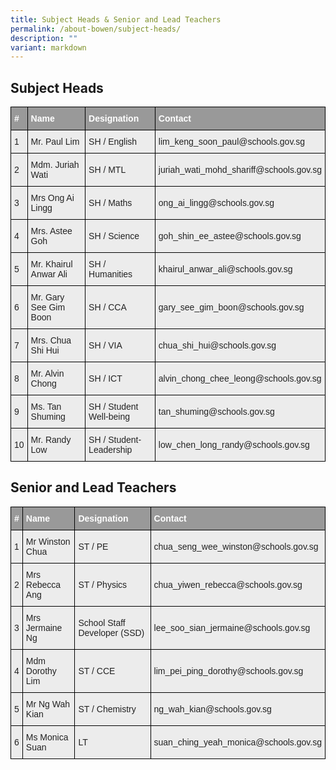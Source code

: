 ```yaml
---
title: Subject Heads & Senior and Lead Teachers
permalink: /about-bowen/subject-heads/
description: ""
variant: markdown
---
```

<style type="text/css">
.tg  {border-collapse:collapse;border-spacing:0;}
.tg td{border-color:black;border-style:solid;border-width:1px;font-family:Arial, sans-serif;font-size:14px;
  overflow:hidden;padding:10px 5px;word-break:normal;}
.tg th{border-color:black;border-style:solid;border-width:1px;font-family:Arial, sans-serif;font-size:14px;
  font-weight:normal;overflow:hidden;padding:10px 5px;word-break:normal;}
.tg .tg-fxx4{background-color:#ECECEC;color:#222;text-align:left;vertical-align:middle}
.tg .tg-2hhi{background-color:#999;color:#FFF;font-weight:bold;text-align:left;vertical-align:top}
</style>

## Subject Heads
<table class="tg">
<thead>
  <tr>
    <th class="tg-2hhi">#</th>
    <th class="tg-2hhi">Name</th>
    <th class="tg-2hhi">Designation</th>
    <th class="tg-2hhi">Contact</th>
  </tr>
</thead>
<tbody>
  <tr>
    <td class="tg-fxx4"><span style="color:#222"> 1</span></td>
    <td class="tg-fxx4"><span style="color:#222">Mr. Paul Lim </span></td>
    <td class="tg-fxx4"><span style="color:#222">SH / English </span></td>
    <td class="tg-fxx4"><span style="color:#222">lim_keng_soon_paul@schools.gov.sg </span></td>
  </tr>
  <tr>
    <td class="tg-fxx4"><span style="color:#222"> 2</span></td>
    <td class="tg-fxx4"><span style="color:#222">Mdm. Juriah Wati</span></td>
    <td class="tg-fxx4"><span style="color:#222">SH / MTL </span></td>
    <td class="tg-fxx4"><span style="color:#222">juriah_wati_mohd_shariff@schools.gov.sg</span></td>
  </tr>
  <tr>
    <td class="tg-fxx4"><span style="color:#222"> 3</span></td>
    <td class="tg-fxx4"><span style="color:#222">Mrs Ong Ai Lingg </span></td>
    <td class="tg-fxx4"><span style="color:#222">SH / Maths</span></td>
    <td class="tg-fxx4"><span style="color:#222">ong_ai_lingg@schools.gov.sg </span></td>
  </tr>
  <tr>
    <td class="tg-fxx4"><span style="color:#222"> 4</span></td>
    <td class="tg-fxx4"><span style="color:#222">Mrs. Astee Goh</span><br></td>
    <td class="tg-fxx4"><span style="color:#222">SH / Science </span></td>
    <td class="tg-fxx4"><span style="color:#222">goh_shin_ee_astee@schools.gov.sg</span></td>
  </tr>
  <tr>
    <td class="tg-fxx4"><span style="color:#222"> 5</span></td>
    <td class="tg-fxx4"><span style="color:#222">Mr. Khairul Anwar Ali </span></td>
    <td class="tg-fxx4"><span style="color:#222">SH / Humanities </span></td>
    <td class="tg-fxx4"><span style="color:#222">khairul_anwar_ali@schools.gov.sg</span></td>
  </tr>
  <tr>
    <td class="tg-fxx4"><span style="color:#222"> 6</span></td>
    <td class="tg-fxx4"><span style="color:#222">Mr. Gary See Gim Boon </span></td>
    <td class="tg-fxx4"><span style="color:#222">SH / CCA</span></td>
    <td class="tg-fxx4"><span style="color:#222">gary_see_gim_boon@schools.gov.sg</span></td>
  </tr>
  <tr>
    <td class="tg-fxx4"><span style="color:#222"> 7</span></td>
    <td class="tg-fxx4"><span style="color:#222">Mrs. Chua Shi Hui</span></td>
    <td class="tg-fxx4"><span style="color:#222">SH / VIA</span></td>
    <td class="tg-fxx4"><span style="color:#222">chua_shi_hui@schools.gov.sg</span></td>
  </tr>
  <tr>
    <td class="tg-fxx4"><span style="color:#222"> 8</span></td>
    <td class="tg-fxx4"><span style="color:#222">Mr. Alvin Chong </span></td>
    <td class="tg-fxx4"><span style="color:#222">SH / ICT</span></td>
    <td class="tg-fxx4"><span style="color:#222">alvin_chong_chee_leong@schools.gov.sg </span></td>
  </tr>
  <tr>
    <td class="tg-fxx4"><span style="color:#222"> 9</span></td>
    <td class="tg-fxx4"><span style="color:#222">Ms. Tan Shuming </span></td>
    <td class="tg-fxx4"><span style="color:#222">SH / Student Well-being</span></td>
    <td class="tg-fxx4"><span style="color:#222">tan_shuming@schools.gov.sg</span></td>
  </tr>
	 <tr>
    <td class="tg-fxx4"><span style="color:#222"> 10</span></td>
    <td class="tg-fxx4"><span style="color:#222">Mr. Randy Low </span></td>
    <td class="tg-fxx4"><span style="color:#222">SH / Student-Leadership</span></td>
    <td class="tg-fxx4"><span style="color:#222">low_chen_long_randy@schools.gov.sg</span></td>
  </tr>
</tbody>
</table>


## Senior and Lead Teachers
<table class="tg">
<thead>
  <tr>
    <th class="tg-2hhi">#</th>
    <th class="tg-2hhi">Name</th>
    <th class="tg-2hhi">Designation</th>
    <th class="tg-2hhi">Contact</th>
  </tr>
</thead>
<tbody>
  <tr>
    <td class="tg-fxx4"><span style="color:#222">1</span></td>
    <td class="tg-fxx4"><span style="color:#222">Mr Winston Chua</span></td>
    <td class="tg-fxx4"><span style="color:#222">ST / PE</span></td>
    <td class="tg-fxx4"><span style="color:#222">chua_seng_wee_winston@schools.gov.sg</span></td>
  </tr>
  <tr>
    <td class="tg-fxx4"><span style="color:#222">2</span></td>
    <td class="tg-fxx4"><span style="color:#222">Mrs Rebecca Ang</span></td>
    <td class="tg-fxx4"><span style="color:#222">ST / Physics</span></td>
    <td class="tg-fxx4"><span style="color:#222">chua_yiwen_rebecca@schools.gov.sg</span></td>
  </tr>
  <tr>
    <td class="tg-fxx4"><span style="color:#222">3</span></td>
    <td class="tg-fxx4"><span style="color:#222">Mrs Jermaine Ng</span></td>
    <td class="tg-fxx4"><span style="color:#222">School Staff Developer (SSD)</span></td>
    <td class="tg-fxx4"><span style="color:#222">lee_soo_sian_jermaine@schools.gov.sg</span></td>
  </tr>
  <tr>
    <td class="tg-fxx4"><span style="color:#222">4</span></td>
    <td class="tg-fxx4"><span style="color:#222">Mdm Dorothy Lim</span></td>
    <td class="tg-fxx4"><span style="color:#222">ST / CCE</span></td>
    <td class="tg-fxx4"><span style="color:#222">lim_pei_ping_dorothy@schools.gov.sg</span></td>
  </tr>
  <tr>
    <td class="tg-fxx4"><span style="color:#222">5</span></td>
    <td class="tg-fxx4"><span style="color:#222">Mr Ng Wah Kian</span></td>
    <td class="tg-fxx4"><span style="color:#222">ST / Chemistry</span></td>
    <td class="tg-fxx4"><span style="color:#222">ng_wah_kian@schools.gov.sg</span></td>
  </tr>
  <tr>
    <td class="tg-fxx4"><span style="color:#222">6</span></td>
    <td class="tg-fxx4"><span style="color:#222">Ms Monica Suan</span></td>
    <td class="tg-fxx4"><span style="color:#222">LT</span></td>
    <td class="tg-fxx4"><span style="color:#222">suan_ching_yeah_monica@schools.gov.sg</span></td>
  </tr>
</tbody>
</table>
